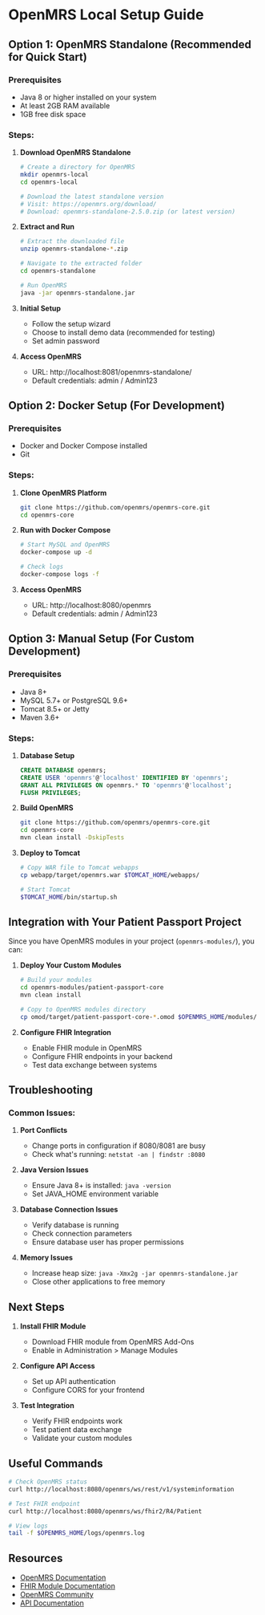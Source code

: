 # OpenMRS Local Setup Guide

## Option 1: OpenMRS Standalone (Recommended for Quick Start)

### Prerequisites
- Java 8 or higher installed on your system
- At least 2GB RAM available
- 1GB free disk space

### Steps:

1. **Download OpenMRS Standalone**
   ```bash
   # Create a directory for OpenMRS
   mkdir openmrs-local
   cd openmrs-local
   
   # Download the latest standalone version
   # Visit: https://openmrs.org/download/
   # Download: openmrs-standalone-2.5.0.zip (or latest version)
   ```

2. **Extract and Run**
   ```bash
   # Extract the downloaded file
   unzip openmrs-standalone-*.zip
   
   # Navigate to the extracted folder
   cd openmrs-standalone
   
   # Run OpenMRS
   java -jar openmrs-standalone.jar
   ```

3. **Initial Setup**
   - Follow the setup wizard
   - Choose to install demo data (recommended for testing)
   - Set admin password

4. **Access OpenMRS**
   - URL: http://localhost:8081/openmrs-standalone/
   - Default credentials: admin / Admin123

## Option 2: Docker Setup (For Development)

### Prerequisites
- Docker and Docker Compose installed
- Git

### Steps:

1. **Clone OpenMRS Platform**
   ```bash
   git clone https://github.com/openmrs/openmrs-core.git
   cd openmrs-core
   ```

2. **Run with Docker Compose**
   ```bash
   # Start MySQL and OpenMRS
   docker-compose up -d
   
   # Check logs
   docker-compose logs -f
   ```

3. **Access OpenMRS**
   - URL: http://localhost:8080/openmrs
   - Default credentials: admin / Admin123

## Option 3: Manual Setup (For Custom Development)

### Prerequisites
- Java 8+
- MySQL 5.7+ or PostgreSQL 9.6+
- Tomcat 8.5+ or Jetty
- Maven 3.6+

### Steps:

1. **Database Setup**
   ```sql
   CREATE DATABASE openmrs;
   CREATE USER 'openmrs'@'localhost' IDENTIFIED BY 'openmrs';
   GRANT ALL PRIVILEGES ON openmrs.* TO 'openmrs'@'localhost';
   FLUSH PRIVILEGES;
   ```

2. **Build OpenMRS**
   ```bash
   git clone https://github.com/openmrs/openmrs-core.git
   cd openmrs-core
   mvn clean install -DskipTests
   ```

3. **Deploy to Tomcat**
   ```bash
   # Copy WAR file to Tomcat webapps
   cp webapp/target/openmrs.war $TOMCAT_HOME/webapps/
   
   # Start Tomcat
   $TOMCAT_HOME/bin/startup.sh
   ```

## Integration with Your Patient Passport Project

Since you have OpenMRS modules in your project (`openmrs-modules/`), you can:

1. **Deploy Your Custom Modules**
   ```bash
   # Build your modules
   cd openmrs-modules/patient-passport-core
   mvn clean install
   
   # Copy to OpenMRS modules directory
   cp omod/target/patient-passport-core-*.omod $OPENMRS_HOME/modules/
   ```

2. **Configure FHIR Integration**
   - Enable FHIR module in OpenMRS
   - Configure FHIR endpoints in your backend
   - Test data exchange between systems

## Troubleshooting

### Common Issues:

1. **Port Conflicts**
   - Change ports in configuration if 8080/8081 are busy
   - Check what's running: `netstat -an | findstr :8080`

2. **Java Version Issues**
   - Ensure Java 8+ is installed: `java -version`
   - Set JAVA_HOME environment variable

3. **Database Connection Issues**
   - Verify database is running
   - Check connection parameters
   - Ensure database user has proper permissions

4. **Memory Issues**
   - Increase heap size: `java -Xmx2g -jar openmrs-standalone.jar`
   - Close other applications to free memory

## Next Steps

1. **Install FHIR Module**
   - Download FHIR module from OpenMRS Add-Ons
   - Enable in Administration > Manage Modules

2. **Configure API Access**
   - Set up API authentication
   - Configure CORS for your frontend

3. **Test Integration**
   - Verify FHIR endpoints work
   - Test patient data exchange
   - Validate your custom modules

## Useful Commands

```bash
# Check OpenMRS status
curl http://localhost:8080/openmrs/ws/rest/v1/systeminformation

# Test FHIR endpoint
curl http://localhost:8080/openmrs/ws/fhir2/R4/Patient

# View logs
tail -f $OPENMRS_HOME/logs/openmrs.log
```

## Resources

- [OpenMRS Documentation](https://guide.openmrs.org/)
- [FHIR Module Documentation](https://wiki.openmrs.org/display/docs/FHIR+Module)
- [OpenMRS Community](https://talk.openmrs.org/)
- [API Documentation](https://rest.openmrs.org/)

